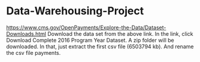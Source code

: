# Data-Warehousing-Project

https://www.cms.gov/OpenPayments/Explore-the-Data/Dataset-Downloads.html
Download the data set from the above link. In the link, click Download Complete 2016 Program Year Dataset. A zip folder will be downloaded. In that, just extract the first csv file (6503794 kb). And rename the csv file payments.
